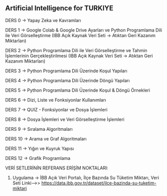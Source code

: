 ## Artificial Intelligence for TURKIYE

DERS 0 -> Yapay Zeka ve Kavramları 

DERS 1 -> Google Colab & Google Drive Ayarları ve Python Programlama Dili ile Veri Görselleştirme (IBB Açık Kaynak Veri Seti -> Atıktan Geri Kazanım Miktarları)

DERS 2 -> Python Programlama Dili ile Veri Görselleştirme ve Tahmin İşlemlerinin Gerçekleştirilmesi (IBB Açık Kaynak Veri Seti -> Atıktan Geri Kazanım Miktarları)

DERS 3 -> Python Programlama Dili Üzerinde Koşul Yapıları

DERS 4 -> Python Programlama Dili Üzerinde Döngü Yapıları

DERS 5 -> Python Programlama Dili Üzerinde Koşul & Döngü Örnekleri

DERS 6 -> Dizi, Liste ve Fonksiyonlar Kullanımları

DERS 7 -> QUIZ - Fonksiyonlar ve Dosya İşlemleri

DERS 8 -> Dosya İşlemleri ve Veri Görselleştirme İşlemleri

DERS 9 -> Sıralama Algoritmaları

DERS 10 -> Arama ve Graf Algoritmaları

DERS 11 -> Yığın ve Kuyruk Yapısı

DERS 12 -> Grafik Programlama

VERİ SETLERİNİN REFERANS ERİŞİM NOKTALARI:

1. Uygulama -> İBB Açık Veri Portalı, İlçe Bazında Su Tüketim Miktarı, Veri Seti Linki-->> https://data.ibb.gov.tr/dataset/ilce-bazinda-su-tuketim-miktari
